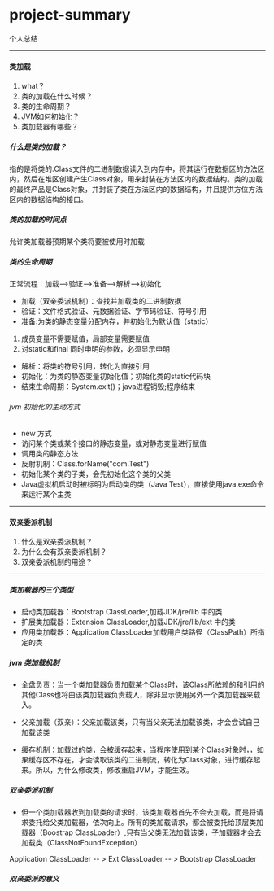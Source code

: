 # project-summary
个人总结

---
#### 类加载
1. what？
2. 类的加载在什么时候？
2. 类的生命周期？
3. JVM如何初始化？
4. 类加载器有哪些？
#####  什么是类的加载？
指的是将类的.Class文件的二进制数据读入到内存中，将其运行在数据区的方法区内，然后在堆区创建产生Class对象，用来封装在方法区内的数据结构。类的加载的最终产品是Class对象，并封装了类在方法区内的数据结构，并且提供方位方法区内的数据结构的接口。

##### 类的加载的时间点
允许类加载器预期某个类将要被使用时加载

##### 类的生命周期
正常流程：加载-->验证-->准备-->解析-->初始化

- 加载（双亲委派机制）：查找并加载类的二进制数据
- 验证：文件格式验证、元数据验证、字节码验证、符号引用
- 准备:为类的静态变量分配内存，并初始化为默认值（static）
1. 成员变量不需要赋值，局部变量需要赋值
2. 对static和final 同时申明的参数，必须显示申明
- 解析：将类的符号引用，转化为直接引用
- 初始化：为类的静态变量初始化值；初始化类的static代码块
- 结束生命周期：System.exit()；java进程销毁;程序结束

###### jvm 初始化的主动方式
- new 方式
- 访问某个类或某个接口的静态变量，或对静态变量进行赋值
- 调用类的静态方法
- 反射机制：Class.forName("com.Test")
- 初始化某个类的子类，会先初始化这个类的父类
- Java虚拟机启动时被标明为启动类的类（Java Test），直接使用java.exe命令来运行某个主类

---
#### 双亲委派机制

1.  什么是双亲委派机制？
2. 为什么会有双亲委派机制？
3. 双亲委派机制的用途？
***
##### 类加载器的三个类型

- 启动类加载器：Bootstrap ClassLoader,加载JDK/jre/lib 中的类
- 扩展类加载器：Extension ClassLoader,加载JDK/jre/lib/ext 中的类
- 应用类加载器：Application ClassLoader加载用户类路径（ClassPath）所指定的类

##### jvm 类加载机制
 - 全盘负责：当一个类加载器负责加载某个Class时，该Class所依赖的和引用的其他Class也将由该类加载器负责载入，除非显示使用另外一个类加载器来载入。
 
 - 父亲加载（双亲）：父亲加载该类，只有当父亲无法加载该类，才会尝试自己加载该类

 - 缓存机制：加载过的类，会被缓存起来，当程序使用到某个Class对象时，，如果缓存区不存在，才会读取该类的二进制流，转化为Class对象，进行缓存起来。所以，为什么修改类，修改重启JVM，才能生效。
 
##### 双亲委派机制
- 但一个类加载器收到加载类的请求时，该类加载器首先不会去加载，而是将请求委托给父类加载器，依次向上。所有的类加载请求，都会被委托给顶层类加载器（Boostrap ClassLoader）,只有当父类无法加载该类，子加载器才会去加载类（ClassNotFoundException）

Application ClassLoader -- > Ext ClassLoader -- > Bootstrap ClassLoader

##### 双亲委派的意义
